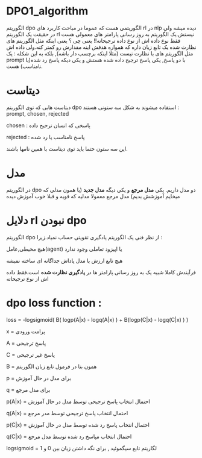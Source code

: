 # DPO1_algorithm
الگوریتم dpo الگوریتمی هست که عموما در مباحث کاربرد های rl در nlp دیده میشه ولی در حقیقت یک الگوریتم rl نیستش.یک الگوریتم به روز رسانی پارامتر های معمولی هست فقط نوع داده اش از نوع داده ترجیحاته!!
یعنی چی ؟ یعنی اینکه مثل الگوریتم های نظارت شده یک تابع زیان داره که همواره هدفش اینه مقدارش رو کمتر کنه.ولی داده اش مثل الگوریتم های با نظارت نیست (مثلا اینکه برچسب دار باشه), بلکه به این شکله : یک prompt با دو پاسخ, یکی پاسخ ترجیح داده شده هستش و یکی دیکه پاسخ رد شده(یا نامناسب) هست.
# دیتاست
دیتاست هایی که توی الگوریتم dpo استفاده میشوند به شکل سه ستونی هستند : prompt, chosen, rejected

chosen  : پاسخی که انسان ترجیح داده

rejected : پاسخ نامناسب  یا رد شده 


 این سه ستون حتما باید توی دیتاست با همین نامها باشند. 
 
 # مدل
 در الگوریتم dpo  دو مدل داریم. یکی __مدل مرجع__ و یکی دیگه __مدل جدید__ (یا همون مدلی که میخایم آموزشش بدیم)
 مدل مرجع معمولا مدلیه که قویه و قبلا خوب آموزش دیده
 
 # دلایل rl نبودن dpo
 الگوریتم dpo از نظر فنی یک الگوریتم یادگیری تقویتی حساب نمیاد.زیرا : 
 
 هیچ محیطی,عامل(agent) یا اپیزود تعاملی وجود ندارد
 
 هیچ تابع ارزش یا مدل پاداش جداگانه ای ساخته نمیشه
 
 فرآیندش کاملا شبیه یک به روز رسانی پارامتر ها در __یادگیری نظارت شده__ است.فقط داده اش از نوع ترجیحاته

 # dpo loss function :
 
  loss = -logsigmoid( B( logp(A|x) - logq(A|x) ) + B(logp(C|x) - logq(C|x) ) )
  
 x = پرامت ورودی
 
 A = پاسخ ترجیحی
 
 C = پاسخ غیر ترجیحی
 
 B = همون بتا در فرمول تابع زیان الگوریتم
 
 p = برای مدل در حال آموزش
 
 q = برای مدل مرجع
 
p(A|x) = احتمال انتخاب پاسخ ترجیحی توسط مدل در حال آموزش

q(A|x) = احتمال انتخاب پاسخ ترجیحی توسط مدر مرجع

p(C|x) = احتمال انتخاب پاسخ رد شده توسط مدل در حال آموزش

q(C|x) = احتمال انتخاب مپاسخ رد شده توسط مدل مرجع

logsigmoid = لگاریتم تابع سیگموئید , برای نگه داشتن زیان بین 0 و 1
